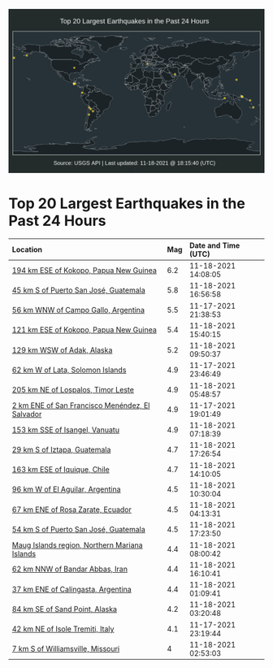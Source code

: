 ![Map](./map.png)

# Top 20 Largest Earthquakes in the Past 24 Hours

| Location | Mag | Date and Time (UTC) |
|:---|:---|:---|
| [194 km ESE of Kokopo, Papua New Guinea](https://earthquake.usgs.gov/earthquakes/eventpage/us7000fv37) | 6.2 | 11-18-2021 14:08:05 |
| [45 km S of Puerto San José, Guatemala](https://earthquake.usgs.gov/earthquakes/eventpage/us7000fv5p) | 5.8 | 11-18-2021 16:56:58 |
| [56 km WNW of Campo Gallo, Argentina](https://earthquake.usgs.gov/earthquakes/eventpage/us7000fuxl) | 5.5 | 11-17-2021 21:38:53 |
| [121 km ESE of Kokopo, Papua New Guinea](https://earthquake.usgs.gov/earthquakes/eventpage/us7000fv3z) | 5.4 | 11-18-2021 15:40:15 |
| [129 km WSW of Adak, Alaska](https://earthquake.usgs.gov/earthquakes/eventpage/us7000fv2c) | 5.2 | 11-18-2021 09:50:37 |
| [62 km W of Lata, Solomon Islands](https://earthquake.usgs.gov/earthquakes/eventpage/us7000fuyl) | 4.9 | 11-17-2021 23:46:49 |
| [205 km NE of Lospalos, Timor Leste](https://earthquake.usgs.gov/earthquakes/eventpage/us7000fv0q) | 4.9 | 11-18-2021 05:48:57 |
| [2 km ENE of San Francisco Menéndez, El Salvador](https://earthquake.usgs.gov/earthquakes/eventpage/usd000gfpp) | 4.9 | 11-17-2021 19:01:49 |
| [153 km SSE of Isangel, Vanuatu](https://earthquake.usgs.gov/earthquakes/eventpage/us7000fv1d) | 4.9 | 11-18-2021 07:18:39 |
| [29 km S of Iztapa, Guatemala](https://earthquake.usgs.gov/earthquakes/eventpage/us7000fv63) | 4.7 | 11-18-2021 17:26:54 |
| [163 km ESE of Iquique, Chile](https://earthquake.usgs.gov/earthquakes/eventpage/us7000fv36) | 4.7 | 11-18-2021 14:10:05 |
| [96 km W of El Aguilar, Argentina](https://earthquake.usgs.gov/earthquakes/eventpage/us7000fv2m) | 4.5 | 11-18-2021 10:30:04 |
| [67 km ENE of Rosa Zarate, Ecuador](https://earthquake.usgs.gov/earthquakes/eventpage/us7000fuzu) | 4.5 | 11-18-2021 04:13:31 |
| [54 km S of Puerto San José, Guatemala](https://earthquake.usgs.gov/earthquakes/eventpage/us7000fv60) | 4.5 | 11-18-2021 17:23:50 |
| [Maug Islands region, Northern Mariana Islands](https://earthquake.usgs.gov/earthquakes/eventpage/us7000fv1u) | 4.4 | 11-18-2021 08:00:42 |
| [62 km NNW of Bandar Abbas, Iran](https://earthquake.usgs.gov/earthquakes/eventpage/us7000fv4g) | 4.4 | 11-18-2021 16:10:41 |
| [37 km ENE of Calingasta, Argentina](https://earthquake.usgs.gov/earthquakes/eventpage/us7000fuz1) | 4.4 | 11-18-2021 01:09:41 |
| [84 km SE of Sand Point, Alaska](https://earthquake.usgs.gov/earthquakes/eventpage/us7000fuzn) | 4.2 | 11-18-2021 03:20:48 |
| [42 km NE of Isole Tremiti, Italy](https://earthquake.usgs.gov/earthquakes/eventpage/us7000fuyf) | 4.1 | 11-17-2021 23:19:44 |
| [7 km S of Williamsville, Missouri](https://earthquake.usgs.gov/earthquakes/eventpage/nm60363582) | 4 | 11-18-2021 02:53:03 |
